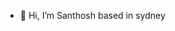 - 👋 Hi, I’m Santhosh based in sydney

<!---
santhoshbalusydney/santhoshbalusydney is a ✨ special ✨ repository because its `README.md` (this file) appears on your GitHub profile.
You can click the Preview link to take a look at your changes.
--->
